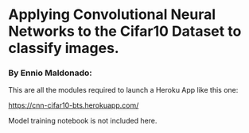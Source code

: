 # Applying Convolutional Neural Networks to the Cifar10 Dataset to classify images.

### By Ennio Maldonado:

This are all the modules required to launch a Heroku App like this one:

https://cnn-cifar10-bts.herokuapp.com/

Model training notebook is not included here.
